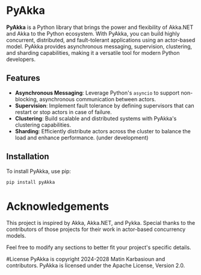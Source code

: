 # PyAkka

**PyAkka** is a Python library that brings the power and flexibility of Akka.NET and Akka to the Python ecosystem. With PyAkka, you can build highly concurrent, distributed, and fault-tolerant applications using an actor-based model. PyAkka provides asynchronous messaging, supervision, clustering, and sharding capabilities, making it a versatile tool for modern Python developers.

## Features

- **Asynchronous Messaging**: Leverage Python's `asyncio` to support non-blocking, asynchronous communication between actors.
- **Supervision**: Implement fault tolerance by defining supervisors that can restart or stop actors in case of failure.
- **Clustering**: Build scalable and distributed systems with PyAkka's clustering capabilities.
- **Sharding**: Efficiently distribute actors across the cluster to balance the load and enhance performance. (under development)

## Installation

To install PyAkka, use pip:

```bash
pip install pyAkka
```

# Acknowledgements
This project is inspired by Akka, Akka.NET, and Pykka. Special thanks to the contributors of those projects for their work in actor-based concurrency models.



Feel free to modify any sections to better fit your project's specific details.

#License
PyAkka is copyright 2024-2028 Matin Karbasioun and contributors. PyAkka is licensed under the Apache License, Version 2.0.